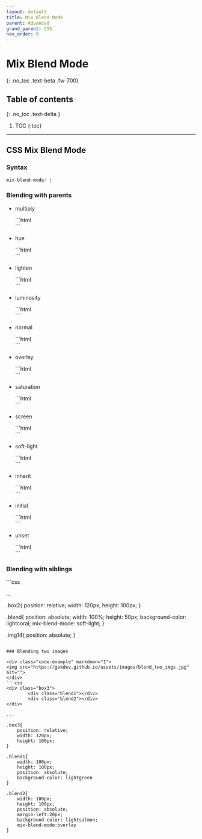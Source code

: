 ```yaml
---
layout: default
title: Mix Blend Mode
parent: Advanced
grand_parent: CSS
nav_order: 9
---
```


# Mix Blend Mode
{: .no_toc .text-beta .fw-700}

## Table of contents
{: .no_toc .text-delta }

1. TOC
{:toc}

---

## CSS Mix Blend Mode

### Syntax

```css
mix-blend-mode: ;
```

### Blending with parents

* multiply

    <div class="code-example" markdown="1">
    <div style="background-color: greenyellow; width: 120px;">
        <img style="mix-blend-mode: multiply;" src="http://gekdev.github.io/assets/images/100.png" alt="">
    </div>
    </div>
    ```html
    <div style="background-color: greenyellow; width: 120px;">
        <img style="mix-blend-mode: multiply;" src="http://placehold.it/100" alt="">
    </div>
    ```

* hue

    <div class="code-example" markdown="1">
    <div style="background-color: greenyellow; width: 120px;">
        <img style="mix-blend-mode: hue;" src="http://gekdev.github.io/assets/images/100.png" alt="">
    </div>
    </div>
    ```html
    <div style="background-color: greenyellow; width: 120px;">
        <img style="mix-blend-mode: hue;" src="http://placehold.it/100" alt="">
    </div>
    ```

* lighten

    <div class="code-example" markdown="1">
    <div style="background-color: greenyellow; width: 120px;">
        <img style="mix-blend-mode: lighten;" src="http://gekdev.github.io/assets/images/100.png" alt="">
    </div>
    </div>
    ```html
    <div style="background-color: greenyellow; width: 120px;">
        <img style="mix-blend-mode: lighten;" src="http://placehold.it/100" alt="">
    </div>
    ```

* luminosity

    <div class="code-example" markdown="1">
    <div style="background-color: greenyellow; width: 120px;">
        <img style="mix-blend-mode: luminosity;" src="http://gekdev.github.io/assets/images/100.png" alt="">
    </div>
    </div>
    ```html
    <div style="background-color: greenyellow; width: 120px;">
        <img style="mix-blend-mode: luminosity;" src="http://placehold.it/100" alt="">
    </div>
    ```

* normal

    <div class="code-example" markdown="1">
    <div style="background-color: greenyellow; width: 120px;">
        <img style="mix-blend-mode: normal;" src="http://gekdev.github.io/assets/images/100.png" alt="">
    </div>
    </div>
    ```html
    <div style="background-color: greenyellow; width: 120px;">
        <img style="mix-blend-mode: normal;" src="http://placehold.it/100" alt="">
    </div>
    ```

* overlay

    <div class="code-example" markdown="1">
    <div style="background-color: greenyellow; width: 120px;">
        <img style="mix-blend-mode: overlay;" src="http://gekdev.github.io/assets/images/100.png" alt="">
    </div>
    </div>
    ```html
    <div style="background-color: greenyellow; width: 120px;">
        <img style="mix-blend-mode: overlay;" src="http://placehold.it/100" alt="">
    </div>
    ```

* saturation

    <div class="code-example" markdown="1">
    <div style="background-color: greenyellow; width: 120px;">
        <img style="mix-blend-mode: saturation;" src="http://gekdev.github.io/assets/images/100.png" alt="">
    </div>
    </div>
    ```html
    <div style="background-color: greenyellow; width: 120px;">
        <img style="mix-blend-mode: saturation;" src="http://placehold.it/100" alt="">
    </div>
    ```

* screen

    <div class="code-example" markdown="1">
    <div style="background-color: greenyellow; width: 120px;">
        <img style="mix-blend-mode: screen;" src="http://gekdev.github.io/assets/images/100.png" alt="">
    </div>
    </div>
    ```html
    <div style="background-color: greenyellow; width: 120px;">
        <img style="mix-blend-mode: screen;" src="http://placehold.it/100" alt="">
    </div>
    ```

* soft-light

    <div class="code-example" markdown="1">
    <div style="background-color: greenyellow; width: 120px;">
        <img style="mix-blend-mode: soft-light;" src="http://gekdev.github.io/assets/images/100.png" alt="">
    </div>
    </div>
    ```html
    <div style="background-color: greenyellow; width: 120px;">
        <img style="mix-blend-mode: soft-light;" src="http://placehold.it/100" alt="">
    </div>
    ```

* inherit

    <div class="code-example" markdown="1">
    <div style="background-color: greenyellow; width: 120px;">
        <img style="mix-blend-mode: inherit;" src="http://gekdev.github.io/assets/images/100.png" alt="">
    </div>
    </div>
    ```html
    <div style="background-color: greenyellow; width: 120px;">
        <img style="mix-blend-mode: inherit;" src="http://placehold.it/100" alt="">
    </div>
    ```

* initial

    <div class="code-example" markdown="1">
    <div style="background-color: greenyellow; width: 120px;">
        <img style="mix-blend-mode: initial;" src="http://gekdev.github.io/assets/images/100.png" alt="">
    </div>
    </div>
    ```html
    <div style="background-color: greenyellow; width: 120px;">
        <img style="mix-blend-mode: initial;" src="http://placehold.it/100" alt="">
    </div>
    ```

* unset

    <div class="code-example" markdown="1">
    <div style="background-color: greenyellow; width: 120px;">
        <img style="mix-blend-mode: unset;" src="http://gekdev.github.io/assets/images/100.png" alt="">
    </div>
    </div>
    ```html
    <div style="background-color: greenyellow; width: 120px;">
        <img style="mix-blend-mode: unset;" src="http://placehold.it/100" alt="">
    </div>
    ```

### Blending with siblings

<div class="code-example" markdown="1">
<img src="https://gekdev.github.io/assets/images/blend_with_sib.jpg" alt="">
</div>
```css
<div class="box2">
        <img class="img14" src="http://placehold.it/100" alt="">
        <div class="blend"></div>
</div>

...

.box2{
    position: relative;
    width: 120px;
    height: 100px;
}

.blend{
    position: absolute;
    width: 100%;
    height: 50px;
    background-color: lightcoral;
    mix-blend-mode: soft-light;
}

.img14{
    position: absolute;
}
```

### Blending two images

<div class="code-example" markdown="1">
<img src="https://gekdev.github.io/assets/images/blend_two_imgs.jpg" alt="">
</div>
```css
<div class="box3">
        <div class="blend1"></div>
        <div class="blend2"></div>
</div>

...

.box3{
    position: relative;
    width: 120px;
    height: 100px;
}

.blend1{
    width: 100px;
    height: 100px;
    position: absolute;
    background-color: lightgreen
}

.blend2{
    width: 100px;
    height: 100px;
    position: absolute;
    margin-left:20px;
    background-color: lightsalmon;
    mix-blend-mode:overlay
}
```
